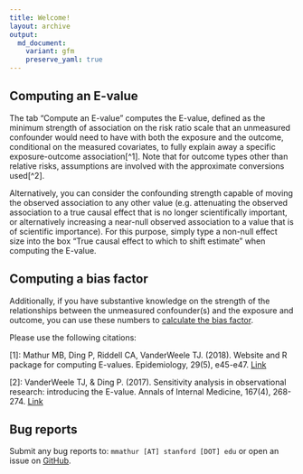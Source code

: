 ```yaml
---
title: Welcome!
layout: archive
output:
  md_document:
    variant: gfm
    preserve_yaml: true
---
```


## Computing an E-value

The tab “Compute an E-value” computes the E-value, defined as the
minimum strength of association on the risk ratio scale that an
unmeasured confounder would need to have with both the exposure and the
outcome, conditional on the measured covariates, to fully explain away a
specific exposure-outcome association\[^1\]. Note that for outcome types
other than relative risks, assumptions are involved with the approximate
conversions used\[^2\].

Alternatively, you can consider the confounding strength capable of
moving the observed association to any other value (e.g. attenuating the
observed association to a true causal effect that is no longer
scientifically important, or alternatively increasing a near-null
observed association to a value that is of scientific importance). For
this purpose, simply type a non-null effect size into the box “True
causal effect to which to shift estimate” when computing the E-value.

## Computing a bias factor

Additionally, if you have substantive knowledge on the strength of the
relationships between the unmeasured confounder(s) and the exposure and
outcome, you can use these numbers to [calculate the bias
factor](https://bias-factor.hmdc.harvard.edu/).

Please use the following citations:

\[1\]: Mathur MB, Ding P, Riddell CA, VanderWeele TJ. (2018). Website
and R package for computing E-values. Epidemiology, 29(5), e45-e47.
[Link](https://journals.lww.com/epidem/Citation/publishahead/Website_and_R_Package_for_Computing_E_Values.98679.aspx)

\[2\]: VanderWeele TJ, & Ding P. (2017). Sensitivity analysis in
observational research: introducing the E-value. Annals of Internal
Medicine, 167(4), 268-274.
[Link](http://annals.org/aim/article-abstract/2643434/sensitivity-analysis-observational-research-introducing-e-value?doi=10.7326%2fM16-2607)

## Bug reports

Submit any bug reports to: `mmathur [AT] stanford [DOT] edu` or open an
issue on [GitHub](https://github.com/mayamathur/evalue/issues).
